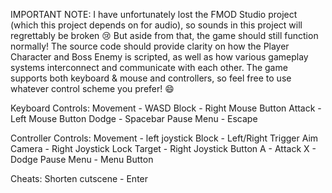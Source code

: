 IMPORTANT NOTE: I have unfortunately lost the FMOD Studio project (which this project depends on for audio), so sounds in this project will regrettably be broken 😢
But aside from that, the game should still function normally! The source code should provide clarity on how the Player Character and Boss Enemy is scripted, 
as well as how various gameplay systems interconnect and communicate with each other.
The game supports both keyboard & mouse and controllers, so feel free to use whatever control scheme you prefer! 😄

Keyboard Controls:
Movement    - WASD 
Block       - Right Mouse Button 
Attack      - Left Mouse Button
Dodge       - Spacebar
Pause Menu  - Escape


Controller Controls:
Movement     - left joystick
Block        - Left/Right Trigger
Aim Camera   - Right Joystick
Lock Target  - Right Joystick Button
A            - Attack
X            - Dodge
Pause Menu   - Menu Button


Cheats:
Shorten cutscene - Enter

